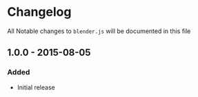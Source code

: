# Changelog

All Notable changes to `blender.js` will be documented in this file

## 1.0.0 - 2015-08-05

### Added
- Initial release

